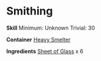 <!-- TITLE: Glass Vambraces -->
<!-- SUBTITLE:  -->
# Smithing
**Skill**
Minimum: Unknown
Trivial: 30

**Container**
[Heavy Smelter](heavy-smelter)

**Ingredients**
[Sheet of Glass](sheet-of-glass) x 6
